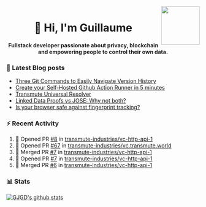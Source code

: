 <img align='right' src='https://user-images.githubusercontent.com/5713670/87202985-820dcb80-c2b6-11ea-9f56-7ec461c497c3.gif' width='100"'>

<h1 align="center">👋 Hi, I'm Guillaume</h1>
<h4 align="center">Fullstack developer passionate about privacy, blockchain and empowering people to control their own data.

### 📝 Latest Blog posts

<!-- BLOG-POST-LIST:START -->
- [Three Git Commands to Easily Navigate Version History](https://gjgd.medium.com/three-git-commands-to-easily-navigate-version-history-95998c391353?source=rss-35e0d58bf235------2)
- [Create your Self-Hosted Github Action Runner in 5 minutes](https://gjgd.medium.com/create-your-self-hosted-github-action-runner-in-5-minutes-a9eff615edc4?source=rss-35e0d58bf235------2)
- [Transmute Universal Resolver](https://medium.com/transmute-techtalk/transmute-universal-resolver-b6c8509858f?source=rss-35e0d58bf235------2)
- [Linked Data Proofs vs JOSE: Why not both?](https://medium.com/transmute-techtalk/linked-data-proofs-vs-jose-why-not-both-1594393418cc?source=rss-35e0d58bf235------2)
- [Is your browser safe against fingerprint tracking?](https://gjgd.medium.com/is-your-browser-safe-against-fingerprint-tracking-6126952b805b?source=rss-35e0d58bf235------2)
<!-- BLOG-POST-LIST:END -->

### :zap: Recent Activity

<!--START_SECTION:activity-->
1. 💪 Opened PR [#8](https://github.com/transmute-industries/vc-http-api-1/pull/8) in [transmute-industries/vc-http-api-1](https://github.com/transmute-industries/vc-http-api-1)
2. 💪 Opened PR [#67](https://github.com/transmute-industries/vc.transmute.world/pull/67) in [transmute-industries/vc.transmute.world](https://github.com/transmute-industries/vc.transmute.world)
3. 🎉 Merged PR [#7](https://github.com/transmute-industries/vc-http-api-1/pull/7) in [transmute-industries/vc-http-api-1](https://github.com/transmute-industries/vc-http-api-1)
4. 💪 Opened PR [#7](https://github.com/transmute-industries/vc-http-api-1/pull/7) in [transmute-industries/vc-http-api-1](https://github.com/transmute-industries/vc-http-api-1)
5. 🎉 Merged PR [#6](https://github.com/transmute-industries/vc-http-api-1/pull/6) in [transmute-industries/vc-http-api-1](https://github.com/transmute-industries/vc-http-api-1)
<!--END_SECTION:activity-->

### 📊 Stats

[![GJGD's github stats](https://github-readme-stats.vercel.app/api?username=gjgd&count_private=true&show_icons=true&custom_title=My%20Github%20Stats)](https://github.com/anuraghazra/github-readme-stats)
